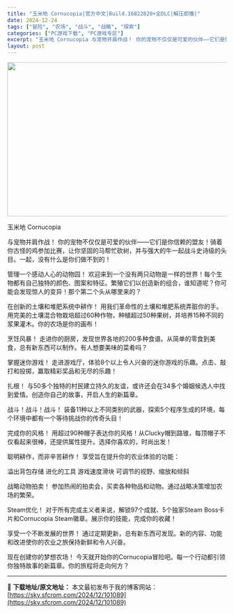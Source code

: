 ```yaml
---
title: "玉米地 Cornucopia|官方中文|Build.16822820+全DLC|解压即撸|"
date: 2024-12-24
tags: ["冒险", "农场", "战斗", "战略", "探索"]
categories: ["PC游戏下载", "PC游戏专区"]
excerpt: "玉米地 Cornucopia 与宠物并肩作战！ 你的宠物不仅仅是可爱的伙伴——它们是你信赖的盟友！骑着你古怪的鸡参加比赛，让你坚固的马帮忙砍树，并与强大的牛一起战斗史诗级的头目。一起，没有什么是你们做不到的！ 管理一个感动人心的动物园！ 欢迎来到一个没有两只动物是一样的世界！每个生物都有自己独特的颜&hellip;"
layout: post
---
```


<img class="aligncenter size-full wp-image-101087" src="https://sky.sfcrom.com/wp-content/uploads/2024/12/2024122406381036.webp" alt="" width="616" height="353" />

玉米地 Cornucopia

与宠物并肩作战！
你的宠物不仅仅是可爱的伙伴——它们是你信赖的盟友！骑着你古怪的鸡参加比赛，让你坚固的马帮忙砍树，并与强大的牛一起战斗史诗级的头目。一起，没有什么是你们做不到的！

管理一个感动人心的动物园！
欢迎来到一个没有两只动物是一样的世界！每个生物都有自己独特的颜色、图案和特征。繁殖它们以创造新的组合，谁知道呢？你可能会发现惊人的变异！那个第二个头从哪里来的？

在创新的土壤和堆肥系统中耕作！
用我们革命性的土壤和堆肥系统弄脏你的手。用完美的土壤混合物栽培超过60种作物，种植超过50种果树，并培养15种不同的浆果灌木。你的农场是你的画布！

烹饪风暴！
走进你的厨房，发现世界各地的200多种食谱。从简单的零食到美食，总有新东西可以制作。有人想要美味的菜肴吗？

掌握迷你游戏！
走进游戏厅，体验8个以上令人兴奋的迷你游戏的乐趣。点击、敲打和投掷，赢取精彩奖品和无尽的乐趣！

扎根！
与50多个独特的村民建立持久的友谊，或许还会在34多个婚姻候选人中找到爱情。创造你自己的故事，开启人生的新篇章。

战斗！战斗！战斗！
装备11种以上不同类别的武器，探索5个程序生成的环境，每个环境中都有一个等待挑战你的传奇头目！

完成你的风格！
用超过90种帽子表达你的风格！从Clucky帽到路锥，每顶帽子不仅看起来很棒，还提供属性提升。选择你喜欢的，时尚出发！

聪明耕作，而非辛苦耕作！
享受旨在提升你的农业体验的功能：

溢出背包存储
进化的工具
游戏速度滑块
可调节的视野、缩放和倾斜

战略动物拍卖！
参加热闹的拍卖会，买卖各种物品和动物。通过战略决策增加农场的繁荣。

Steam优化！
对于所有完成主义者来说，解锁97个成就、5个独家Steam Boss卡片和Cornucopia Steam徽章。展示你的技能，完成你的收藏！

享受一个不断发展的世界！
通过定期更新，总有新东西可发现。新的内容、功能和改进使你的农业之旅保持新鲜和令人兴奋。

现在创建你的梦想农场！
今天就开始你的Cornucopia冒险吧。每一个行动都引领你独特故事的新篇章。你的旅程将走向何方？

---
📖 **下载地址/原文地址：** 本文最初发布于我的博客网站：[https://sky.sfcrom.com/2024/12/101089](https://sky.sfcrom.com/2024/12/101089)
